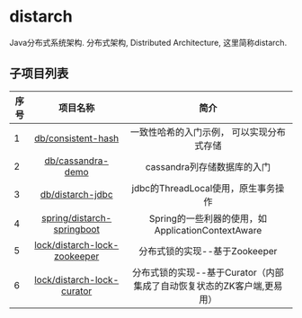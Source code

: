 # distarch

Java分布式系统架构. 分布式架构, Distributed Architecture, 这里简称distarch.

## 子项目列表

| 序号         | 项目名称           | 简介      |
| ------------- |:-------------:|:-------------:|
|  1  | [db/consistent-hash](https://github.com/liushaoming/distarch/tree/master/db/consistent-hash) | 一致性哈希的入门示例， 可以实现分布式存储 |
|  2  | [db/cassandra-demo](https://github.com/liushaoming/distarch/tree/master/db/cassandra-demo) | cassandra列存储数据库的入门 |
|  3  | [db/distarch-jdbc](https://github.com/liushaoming/distarch/tree/master/db/distarch-jdbc) | jdbc的ThreadLocal使用，原生事务操作 |
|  4  | [spring/distarch-springboot](https://github.com/liushaoming/distarch/tree/master/spring/distarch-springboot) | Spring的一些利器的使用，如ApplicationContextAware |
|  5  | [lock/distarch-lock-zookeeper](https://github.com/liushaoming/distarch/tree/master/lock/distarch-lock-zookeeper) | 分布式锁的实现--基于Zookeeper |
|  6  | [lock/distarch-lock-curator](https://github.com/liushaoming/distarch/tree/master/lock/distarch-lock-curator) | 分布式锁的实现--基于Curator（内部集成了自动恢复状态的ZK客户端,更易用） |
